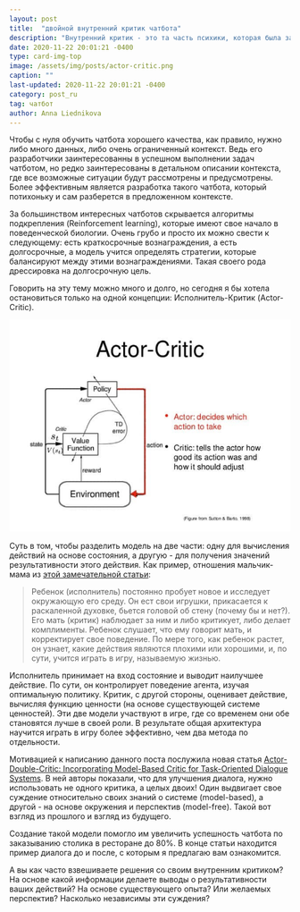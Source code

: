 ```yaml
---
layout: post
title:  "двойной внутренний критик чатбота"
description: "Внутренний критик - это та часть психики, которая была заложена нашими родителями, оценивающими наши действия. \"Какой молодец!\" или \"Куда полез, с ума сошел?!\". Поэтому очень часто внутренним критиком называют нашим внутренним родителем. Существует ли такой родитель у чатбота и почему их может быть два?"
date: 2020-11-22 20:01:21 -0400
type: card-img-top
image: /assets/img/posts/actor-critic.png
caption: ""
last-updated: 2020-11-22 20:01:21 -0400
category: post_ru
tag: чатбот
author: Anna Liednikova
---
```


Чтобы с нуля обучить чатбота хорошего качества, как правило, нужно либо много данных, либо очень ограниченный контекст. Ведь его разработчики заинтересованны в успешном выполнении задач чатботом, но редко заинтересованы в детальном описании контекста, где все возможные ситуации будут рассмотрены и предусмотрены. Более эффективным является разработка такого чатбота, который потихоньку и сам разберется в предложенном контексте.


За большинством интересных чатботов скрывается алгоритмы подкрепления (Reinforcement learning), которые имеют свое начало в поведенческой биологии. Очень грубо и просто их можно свести к следующему: есть краткосрочные вознаграждения, а есть долгосрочные, а модель учится определять стратегии, которые балансируют между этими вознаграждениями. Такая своего рода дрессировка на долгосрочную цель.


Говорить на эту тему можно много и долго, но сегодня я бы хотела остановиться только на одной концепции: Исполнитель-Критик (Actor-Critic).

  <img src="/assets/img/posts/actor-critic.png" alt="Actor - Critic">

Суть в том, чтобы разделить модель на две части: одну для вычисления действий на основе состояния, а другую - для получения значений результативности этого  действия. Как пример, отношения мальчик-мама из [этой замечательной статьи](https://theaisummer.com/Actor_critics/):


> Ребенок (исполнитель) постоянно пробует новое и исследует окружающую его среду. Он ест свои игрушки, прикасается к раскаленной духовке, бьется головой об стену (почему бы и нет?). Его мать (критик) наблюдает за ним и либо критикует, либо делает комплименты. Ребенок слушает, что ему говорит мать, и корректирует свое поведение. По мере того, как ребенок растет, он узнает, какие действия являются плохими или хорошими, и, по сути, учится играть в игру, называемую жизнью. 


Исполнитель принимает на вход состояние и выводит наилучшее действие. По сути, он контролирует поведение агента, изучая оптимальную политику. Критик, с другой стороны, оценивает действие, вычисляя функцию ценности (на основе существующей системе ценностей). Эти две модели участвуют в игре, где со временем они обе становятся лучше в своей роли. В результате общая архитектура научится играть в игру более эффективно, чем два метода по отдельности.


Мотивацией к написанию данного поста послужила новая статья [Actor-Double-Critic: Incorporating Model-Based Critic for Task-Oriented Dialogue Systems](https://www.aclweb.org/anthology/2020.findings-emnlp.75/). В ней авторы показали, что для улучшения диалога, нужно использовать не одного критика, а целых двоих! Один выдвигает свое суждение относительно своих знаний о системе (model-based), а другой - на основе окружения и перспектив (model-free). Такой вот взгляд из прошлого и взгляд из будущего.


Создание такой модели помогло им увеличить успешность чатбота по заказыванию столика в ресторане до 80%. В конце статьи находится пример диалога до и после, с которым я предлагаю вам ознакомится.


А вы как часто взвешиваете решения со своим внутренним критиком? На основе какой информации делаете выводы о результативности ваших действий? На основе существующего опыта? Или желаемых перспектив? Насколько независимы эти суждения?
